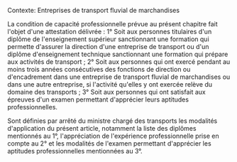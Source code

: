 Contexte: Entreprises de transport fluvial de marchandises

La condition de capacité professionnelle prévue au présent chapitre fait l'objet d'une attestation délivrée : 1° Soit aux personnes titulaires d'un diplôme de l'enseignement supérieur sanctionnant une formation qui permette d'assurer la direction d'une entreprise de transport ou d'un diplôme d'enseignement technique sanctionnant une formation qui prépare aux activités de transport ; 2° Soit aux personnes qui ont exercé pendant au moins trois années consécutives des fonctions de direction ou d'encadrement dans une entreprise de transport fluvial de marchandises ou dans une autre entreprise, si l'activité qu'elles y ont exercée relève du domaine des transports ; 3° Soit aux personnes qui ont satisfait aux épreuves d'un examen permettant d'apprécier leurs aptitudes professionnelles.

Sont définies par arrêté du ministre chargé des transports les modalités d'application du présent article, notamment la liste des diplômes mentionnés au 1°, l'appréciation de l'expérience professionnelle prise en compte au 2° et les modalités de l'examen permettant d'apprécier les aptitudes professionnelles mentionnées au 3°.